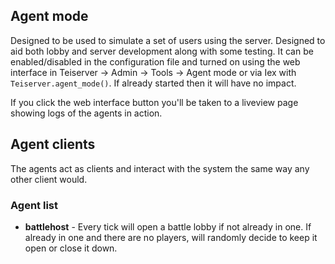 ## Agent mode
Designed to be used to simulate a set of users using the server. Designed to aid both lobby and server development along with some testing. It can be enabled/disabled in the configuration file and turned on using the web interface in Teiserver -> Admin -> Tools -> Agent mode or via Iex with `Teiserver.agent_mode()`. If already started then it will have no impact.

If you click the web interface button you'll be taken to a liveview page showing logs of the agents in action.

## Agent clients
The agents act as clients and interact with the system the same way any other client would.

### Agent list
 * **battlehost** - Every tick will open a battle lobby if not already in one. If already in one and there are no players, will randomly decide to keep it open or close it down.
 
